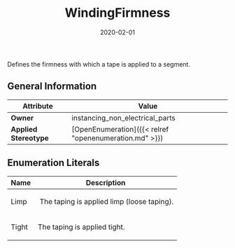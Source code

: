 ﻿---
title: WindingFirmness
toc: false
type: specs
date: "2020-02-01"
draft: false
specification: VEC
version: 1.2.0
documentType: "Recommendation"
elementType: Class
classes:
  - WindingFirmness
menu_name: vec-1.2.0
---
Defines the firmness with which a tape is applied to a segment.
## General Information

| Attribute               | Value |
|-------------------------|-------|
| **Owner**               | instancing_non_electrical_parts |
| **Applied Stereotype**  | [OpenEnumeration]({{< relref "openenumeration.md" >}})<br/>  |

## Enumeration Literals
| Name          | **Description** |
|---------------|-----------------|
| Limp | <p> &#160;The taping is applied limp (loose taping).      </p> |
| Tight | <p> The taping is applied tight.      </p> |
